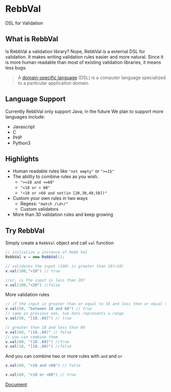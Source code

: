 # RebbVal
DSL for Validation

## What is RebbVal

Is RebbVal a validation library? Nope, RebbVal is a external DSL for validation. It makes writing validation rules easier and more natural. Since it is more human readable than most of existing validation libraries, it means less bugs.

> A [domain-specific language](https://en.wikipedia.org/wiki/Domain-specific_language) (DSL) is a computer language specialized to a particular application domain.

## Language Support

Currently RebbVal only support Java, in the future We plan to support more languages include:

* Javascript
* C 
* PHP 
* Python3

## Highlights
* Human readable rules like `"not empty"` or `">=15"`
* The ability to combine rules as you wish.
  * `">=18 and <=60"`
  * `"<18 or > 60"`
  * `"<18 or >60 and not(in [20,30,40,50])"`
* Custom your own rules in two ways 
   * Regexs: `"match /\d+/"`
   * Custom validators 
* More than 30 validation rules and keep growing    

## Try RebbVal
Simply create a `RebbVal` object and call `val` function

``` java
// initialize a instance of Rebb Val
RebbVal v = new RebbVal();

// validates the input (100) is greater than 10(>10)
v.val(100,">10") // true

//or, is the input is less than 20?
v.val(100,"<20") //false
```

More validation rules

```java
// if the input is greater than or equal to 18 and less then or equal to 60
v.val(50, "between 18 and 60") // true
// same as previous one, two dots represents a range
v.val(50, "[18..60]") // true

// greater than 18 and less than 60
v.val(60, "(18..60)" // false
// you can combine them
v.val(60, "(18..60]") //true
v.val(18, "[18..60)") //false
```

And you can combine two or more rules with `and` and `or`

```java
v.val(60, ">18 and <60") // false

v.val(60, ">18 or <60") // true
```

[Document](https://willking.gitbook.io/rebb-val/)